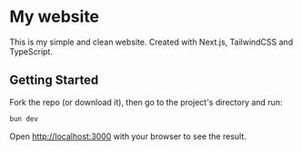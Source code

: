 # My website
This is my simple and clean website. Created with Next.js, TailwindCSS and TypeScript.

## Getting Started
Fork the repo (or download it), then go to the project's directory and run:
```bash
bun dev
```
Open [http://localhost:3000](http://localhost:3000) with your browser to see the result.

